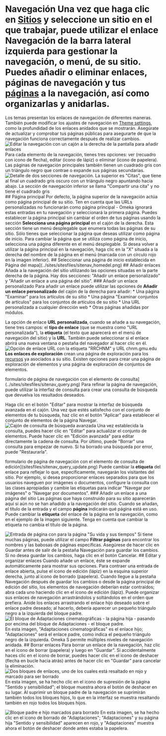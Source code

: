 # Navegación Una vez que haga clic en [Sitios](index.md) y seleccione un sitio en el que trabajar, puede utilizar el enlace Navegación de la barra lateral izquierda para gestionar la navegación, o menú, de su sitio. Puedes añadir o eliminar enlaces, páginas de navegación y tus [páginas](site_pages.md) a la navegación, así como organizarlas y anidarlas. 

Los temas presentan los enlaces de navegación de diferentes maneras. También puede modificar los ajustes de navegación en [Theme settings](site_theme.md#edit-theme-settings), como la profundidad de los enlaces anidados que se mostrarán. Asegúrate de actualizar y comprobar tus páginas públicas para asegurarte de que la navegación funciona correctamente después de realizar cambios. ![Editar la navegación con un cajón a la derecha de la pantalla para añadir enlaces](sitesfiles/sitenav_main.png) Para cada elemento de la navegación, tienes tres opciones: ver (recuadro con icono de flecha), editar (icono de lápiz) o eliminar (icono de papelera). Las páginas de navegación principales también tienen un cuadrado gris con un triángulo negro que contrae o expande sus páginas secundarias. ![Detalle de dos secciones de navegación. La superior es "Citas", que tiene al final un cuadrado gris oscuro con un triángulo negro apuntando hacia abajo. La sección de navegación inferior se llama "Compartir una cita" y no tiene el cuadrado gris](sitesfiles/sitenav_detail.png) ## Página principal Por defecto, la página superior de la navegación actúa como página principal de su sitio. Ten en cuenta que las URLs personalizadas no funcionarán como página principal - Omeka ignorará estas entradas en tu navegación y seleccionará la primera página. Puedes establecer la página principal sin cambiar el orden de tus páginas usando la sección **Selecciona una página principal** en el cajón de la derecha. Esta sección tiene un menú desplegable que enumera todas las páginas de su sitio. Sólo tienes que seleccionar la página que deseas utilizar como página de inicio. Para cambiar la página que se utiliza como página de inicio, selecciona una página diferente en el menú desplegable. Si desea volver a utilizar la página principal en la navegación, haga clic en la "X" situada a la derecha del nombre de la página en el menú (marcada con un círculo rojo en la imagen inferior). ## Seleccionar una página de inicio establecida en Página del mapa](../sites/sitesfiles/sitenav_homedel.png) ## Añadir enlaces Añada a la navegación del sitio utilizando las opciones situadas en la parte derecha de la página. Hay dos secciones: "Añadir un enlace personalizado" y "Añadir un enlace a una página del sitio". ### Añadir un enlace personalizado Para añadir un enlace puede utilizar las opciones de **Añadir un enlace personalizado** del cajón de la derecha para añadir: * Una página "Examinar" para los artículos de su sitio * Una página "Examinar conjuntos de artículos" para los conjuntos de artículos de su sitio * Una URL personalizada a cualquier dirección web * Otras páginas añadidas por módulos.

La opción de enlace **URL personalizada**, cuando se añade a su navegación, tiene tres campos: el **tipo de enlace** (que se muestra como "URL personalizada"), la **etiqueta** (el texto que aparecerá en el menú de navegación del sitio) y la **URL**. También puede seleccionar si el enlace abrirá una nueva ventana o pestaña del navegador al hacer clic en él. ![Opción de enlace URL con la etiqueta "RRCHNM" y URL chnm.gmu.edu](../sites/sitesfiles/sitenav_url.png) **Los enlaces de exploración** crean una página de exploración para los [recursos](../sites/site_resources.md) ya asociados a su sitio. Existen opciones para crear una página de exploración de elementos y una página de exploración de conjuntos de elementos.  

formulario de página de navegación con el elemento de consulta](../sites/sitesfiles/sitenav_query.png) Para refinar la página de navegación, puede utilizar la interfaz de consulta para crear una consulta de búsqueda que devuelva los resultados deseados. 

Haga clic en el botón "Editar" para mostrar la interfaz de búsqueda avanzada en el cajón. Una vez que estés satisfecho con el conjunto de elementos de tu búsqueda, haz clic en el botón "Aplicar" para establecer el conjunto de elementos de la página Navegar. ![Cajón de consulta de búsqueda avanzada](sitesfiles/sitenav_query_search.png) Una vez establecida la consulta, puedes hacer clic en "Editar" para actualizar el conjunto de elementos. Puede hacer clic en "Edición avanzada" para editar directamente la cadena de consulta. Por último, puede "Borrar" una consulta para empezar de nuevo. Si ha borrado una búsqueda por error, puede "Restaurarla". 

formulario de página de navegación con el elemento de consulta de edición](sitesfiles/sitenav_query_update.png) Puede cambiar la **etiqueta** del enlace para reflejar lo que, específicamente, navegarán los visitantes del sitio. Por ejemplo, si desea proporcionar enlaces separados para que los usuarios naveguen por imágenes o documentos, configure la consulta con las clases apropiadas y cambie las etiquetas para indicar "Navegar por imágenes" o "Navegar por documentos". ### Añadir un enlace a una página del sitio Las páginas que haya construido para su sitio aparecerán aquí si aún no se han añadido a la navegación del sitio. Cuando se añadan, el título de la entrada y el campo **página** indicarán qué página está en uso. Puede cambiar la **etiqueta** del enlace de la página en la navegación, como en el ejemplo de la imagen siguiente. Tenga en cuenta que cambiar la etiqueta no cambia el título de la página. 

![Entrada de página con para la página "Su vida y sus tiempos"](sitesfiles/sitenav_pages.png) Si tiene muchas páginas, puede utilizar el campo **Filtrar páginas** para encontrar los nombres y las babosas de páginas específicas. Asegúrese de hacer clic en Guardar antes de salir de la pestaña Navegación para guardar los cambios. Si no desea guardar los cambios, haga clic en el botón Cancelar. ## Editar y organizar enlaces Cuando añade un enlace, éste se expande automáticamente para mostrar sus opciones. Para contraer una entrada de enlace abierta, pulse el icono de edición (lápiz) en la esquina superior derecha, junto al icono de borrado (papelera). Cuando llegue a la pestaña Navegación después de guardar los cambios o desde la página principal de edición del sitio, los elementos de navegación deberían estar contraídos; abra cada uno haciendo clic en el icono de edición (lápiz). Puede organizar sus enlaces de navegación arrastrándolos y soltándolos en el orden que prefiera. Anide los enlaces arrastrando el enlace hijo deseado sobre el enlace padre deseado; al hacerlo, debería aparecer un pequeño triángulo negro a la izquierda del bloque padre. ![El bloque de Adaptaciones cinematográficas - la página hija - pasando por encima del bloque de Adaptaciones - el bloque padre.](sitesfiles/sitenav_drop.png) En esta imagen, "Adaptaciones cinematográficas" es el enlace hijo; "Adaptaciones" será el enlace padre, como indica el pequeño triángulo negro de la izquierda. Omeka S permite múltiples niveles de navegación anidada. ## Borrar enlaces Para borrar un enlace de la navegación, haz clic en el icono de borrar (papelera) y luego en "Guardar". Si accidentalmente haces clic en el icono de borrar, puedes hacer clic en el icono de deshacer (flecha en bucle hacia atrás) antes de hacer clic en "Guardar" para cancelar la eliminación. ![Dos bloques de enlaces, uno de los cuales está resaltado en rojo y marcado para ser borrado](sitesfiles/sitenav_del.png) En esta imagen, se ha hecho clic en el icono de supresión de la página "Sentido y sensibilidad"; el bloque muestra ahora el botón de deshacer en su lugar. Al suprimir un bloque padre de la navegación se suprimirán también todos los bloques hijos, lo que en la interfaz se muestra resaltando también en rojo todos los bloques hijos. 

![Bloque padre e hijo marcados para borrado](sitesfiles/sitenav_del2.png) En esta imagen, se ha hecho clic en el icono de borrado de "Adaptaciones"; "Adaptaciones" y su página hija "Sentido y sensibilidad" aparecen en rojo, y "Adaptaciones" muestra ahora el botón de deshacer donde antes estaba la papelera. 
